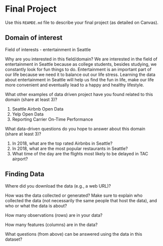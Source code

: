 # Final Project
Use this `REAMDE.md` file to describe your final project (as detailed on Canvas).

## Domain of interest

Field of interests - entertainment in Seattle

Why are you interested in this field/domain?
We are interested in the field of entertainment in Seattle because as college students, besides studying, we constantly look for fun things to do. Entertainment is an important part of our life because we need it to balance out our life stress. Learning the data about entertainment in Seattle will help us find the fun in life, make our life more convenient and eventually lead to a happy and healthy lifestyle.

What other examples of data driven project have you found related to this domain (share at least 3)?
1. Seattle Airbnb Open Data
2. Yelp Open Data
3. Reporting Carrier On-Time Performance

What data-driven questions do you hope to answer about this domain (share at least 3)?
1. In 2018, what are the top rated Airbnbs in Seattle?
2. In 2018, what are the most popular restaurants in Seattle?
3. What time of the day are the flights most likely to be delayed in TAC airport?

## Finding Data
Where did you download the data (e.g., a web URL)?

How was the data collected or generated? Make sure to explain who collected the data (not necessarily the same people that host the data), and who or what the data is about?

How many observations (rows) are in your data?

How many features (columns) are in the data?

What questions (from above) can be answered using the data in this dataset?